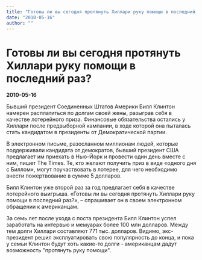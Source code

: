 ```yaml
---
title: "Готовы ли вы сегодня протянуть Хиллари руку помощи в последний раз?"
date: "2010-05-16"
author: ""
---
```


# Готовы ли вы сегодня протянуть Хиллари руку помощи в последний раз?

**2010-05-16** 

Бывший президент Соединенных Штатов Америки Билл Клинтон намерен расплатиться по долгам своей жены, разыграв себя в качестве лотерейного приза. Финансовые обязательства остались у Хиллари после предвыборной кампании, в ходе которой она пыталась стать кандидатом в президенты от Демократической партии.

В электронном письме, разосланном миллионам людей, которые поддерживали кандидата от демократов, бывший президент США предлагает им приехать в Нью-Йорк и провести один день вместе с ним, пишет The Times. Те, кто желают получить приз в виде «одного дня с Биллом», могут поучаствовать в лотерее, для чего необходимо внести пожертвование в сумме 5 долларов.

Билл Клинтон уже второй раз за год предлагает себя в качестве лотерейного выигрыша. «Готовы ли вы сегодня протянуть Хиллари руку помощи в последний раз?», – спрашивает он в своем электронном обращении к американцам.

За семь лет после ухода с поста президента Билл Клинтон успел заработать на интервью и мемуарах более 100 млн долларов. Между тем долги Хиллари составляют 771 тыс. долларов. Видимо, экс-президент решил эксплуатировать свою популярность до конца, и пока у семьи Клинтон будут хоть какие-то долги - американцам дадут возможность "протянуть руку помощи".